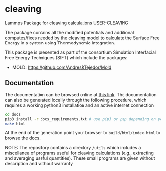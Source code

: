 # cleaving

Lammps Package for cleaving calculations USER-CLEAVING

The package contains all the modified potentials and additional computes/fixes needed by the cleaving model to calculate the Surface Free Energy in a system using Thermodynamic Integration.

This package is presented as part of the consortium Simulation Interfacial Free Energy Techniques (SIFT) which include the packages:

  - MOLD: https://github.com/AndresRTejedor/Mold

## Documentation

The documentation can be browsed online at [this link](https://demonico85.github.io/cleaving/). The documentation can also be generated locally through the following procedure, which requires a working python3 installation and an active internet connection

```bash
cd docs
pip3 install -r docs_requirements.txt # use pip3 or pip depending on your local setup
make html
```

At the end of the generation point your browser to `build/html/index.html` to browse the docs.

NOTE: The repository contains a directory `/utils` which includes a miscellanea of programs useful for  cleaving calculations (e.g., extracting and averaging useful quantities). These small programs are given without description and without warranty  
